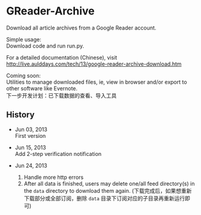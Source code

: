 ﻿GReader-Archive
===============

Download all article archives from a Google Reader account.

Simple usage:   
Download code and run run.py.

For a detailed documentation (Chinese), visit http://live.aulddays.com/tech/13/google-reader-archive-download.htm

Coming soon:   
Utilities to manage downloaded files, ie, view in browser and/or export to other software like Evernote.   
下一步开发计划：已下载数据的查看、导入工具

History
-------

* Jun 03, 2013   
First version

* Jun 15, 2013   
Add 2-step verification notification

* Jun 24, 2013 
    1. Handle more http errors
    2. After all data is finished, users may delete one/all feed directory(s) in the `data` directory to download them again. (下载完成后，如果想重新下载部分或全部订阅，删除 `data` 目录下订阅对应的子目录再重新运行即可)
